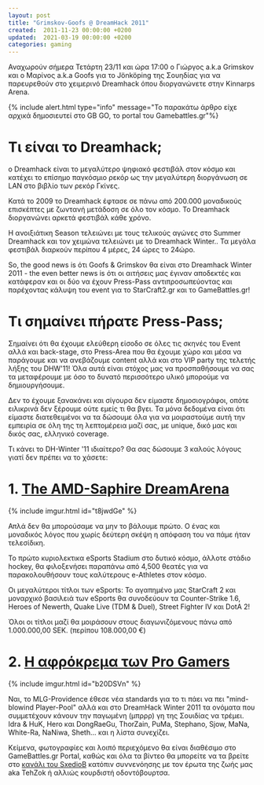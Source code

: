 ```yaml
---
layout: post
title: "Grimskov-Goofs @ DreamHack 2011"
created:  2011-11-23 00:00:00 +0200
updated:  2021-03-19 00:00:00 +0200
categories: gaming
---
```


Αναχωρούν σήμερα Τετάρτη 23/11 και ώρα 17:00 o Γιώργος a.k.a Grimskov και ο
Μαρίνος a.k.a Goofs για το Jönköping της Σουηδίας για να παρευρεθούν στο
χειμερινό Dreamhack όπου διοργανώνετε στην Kinnarps Arena.

{% include alert.html type="info" message="Το παρακάτω άρθρο είχε αρχικά
δημοσιευτεί στο GB GO, το portal του Gamebattles.gr"%}

# Τι είναι το Dreamhack;

o Dreamhack είναι το μεγαλύτερο ψηφιακό φεστιβάλ στον κόσμο και κατέχει το
επίσημο παγκόσμιο ρεκόρ ως την μεγαλύτερη διοργάνωση σε LAN στο βιβλίο των ρεκόρ
Γκίνες.

Κατά το 2009 το Dreamhack έφτασε σε πάνω από 200.000 μοναδικούς επισκέπτες με
ζωντανή μετάδοση σε όλο τον κόσμο. Το Dreamhack διοργανώνει αρκετά φεστιβάλ κάθε
χρόνο.

Η ανοιξιάτικη Season τελειώνει με τους τελικούς αγώνες στο Summer Dreamhack και
τον χειμώνα τελειώνει με το Dreamhack Winter.. Τα μεγάλα φεστιβάλ διαρκούν
περίπου 4 μέρες, 24 ώρες το 24ώρο.

So, the good news is ότι Goofs & Grimskov θα είναι στο Dreamhack Winter 2011 - 
the even better news is ότι οι αιτήσεις μας έγιναν αποδεκτές και κατάφεραν και
οι δύο να έχουν Press-Pass αντιπροσωπεύοντας και παρέχοντας κάλυψη του event για
το StarCraft2.gr και το GameBattles.gr!

# Τι σημαίνει πήρατε Press-Pass;

Σημαίνει ότι θα έχουμε ελεύθερη είσοδο σε όλες τις σκηνές του Event αλλά και
back-stage, στο Press-Area που θα έχουμε χώρο και μέσα να παράγουμε και να
ανεβάζουμε content αλλά και στο VIP party της τελετής λήξης του DHW'11! Όλα
αυτά είναι στόχος μας να προσπαθήσουμε να σας τα μεταφέρουμε με όσο το δυνατό
περισσότερο υλικό μπορούμε να δημιουργήσουμε.

Δεν το έχουμε ξανακάνει και σίγουρα δεν είμαστε δημοσιογράφοι, οπότε ειλικρινά
δεν ξέρουμε ούτε εμείς τι θα βγει. Τα μόνα δεδομένα είναι ότι είμαστε
διατεθειμένοι να τα δώσουμε όλα για να μοιραστούμε αυτή την εμπειρία σε όλη της
τη λεπτομέρεια μαζί σας, με unique, δικό μας και δικός σας, ελληνικό coverage.

Τι κάνει το DH-Winter '11 ιδιαίτερο? Θα σας δώσουμε 3 καλούς λόγους γιατί δεν
πρέπει να το χάσετε:

# 1. [The AMD-Saphire DreamArena](http://www.dreamhack.se/dhw11/2011/11/12/dreamarena-amd-sapphire/)

{% include imgur.html id="t8jwdGe" %}

Απλά δεν θα μπορούσαμε να μην το βάλουμε πρώτο. Ο ένας και μοναδικός λόγος που
χωρίς δεύτερη σκέψη η απόφαση του να πάμε ήταν τελεσίδικη.

Το πρώτο κυριολεκτικα eSports Stadium στο δυτικό κόσμο, άλλοτε στάδιο hockey,
θα φιλοξενήσει παραπάνω από 4,500 θεατές για να παρακολουθήσουν τους καλύτερους
e-Athletes στον κόσμο.

Οι μεγαλύτεροι τίτλοι των eSports: Το αγαπημένο μας StarCraft 2 και μοναρχικό
βασιλειά των eSports θα συνοδεύουν τα Counter-Strike 1.6, Heroes of Newerth,
Quake Live (TDM & Duel), Street Fighter IV και DotA 2!

Όλοι οι τίτλοι μαζί θα μοιράσουν στους διαγωνιζόμενους πάνω από 1.000.000,00
SEK. (περίπου 108.000,00 €)

# 2. [Η αφρόκρεμα των Pro Gamers](http://www.dreamhack.se/dhw11/2011/11/21/starcraft-ii-groups/)

{% include imgur.html id="b20DSVn" %}

Ναι, το MLG-Providence έθεσε νέα standards για το τι πάει να πει
"mind-blowind Player-Pool" αλλά και στο DreamHack Winter 2011 τα ονόματα που
συμμετέχουν κάνουν την παγωμένη (μπρρρ) γη της Σουιδίας να τρέμει. Idra & HuK,
Hero και DongRaeGu, ThorZain, PuMa, Stephano, Sjow, MaNa, White-Ra, NaNiwa,
Sheth... και η λίστα συνεχίζει.

Kείμενα, φωτογραφίες και λοιπό περιεχόμενο θα είναι διαθέσιμο στο 
GameBattles.gr Portal, καθώς και όλα τα βίντεο θα μπορείτε να τα βρείτε στο 
[κανάλι του SxedioB](http://sxediob.gamebattles.gr/) κατόπιν συννενόησης με τον
έρωτα της ζωής μας aka TehZok ή αλλιώς κουρδιστή οδοντόβουρτσα.